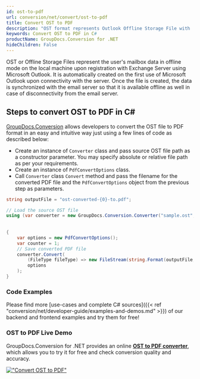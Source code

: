 ```yaml
---
id: ost-to-pdf
url: conversion/net/convert/ost-to-pdf
title: Convert OST to PDF
description: "OST format represents Outlook Offline Storage File with .ost extension. Learn how to convert OST to PDF file programmatically in C# language using GroupDocs.Conversion for .NET library."
keywords: Convert OST to PDF in C#
productName: GroupDocs.Conversion for .NET
hideChildren: False
---
```


OST or Offline Storage Files represent the user's mailbox data in offline mode on the local machine upon registration with Exchange Server using Microsoft Outlook. It is automatically created on the first use of Microsoft Outlook upon connectivity with the server. Once the file is created, the data is synchronized with the email server so that it is available offline as well in case of disconnectivity from the email server.

## Steps to convert OST to PDF in C#

[GroupDocs.Conversion](https://products.groupdocs.com/conversion/net) allows developers to convert the OST file to PDF format in an easy and intuitive way just using a few lines of code as described below:

* Create an instance of `Converter` class and pass source OST file path as a constructor parameter. You may specify absolute or relative file path as per your requirements. 
* Create an instance of `PdfConvertOptions` class.
* Call `Converter` class `Convert` method and pass the filename for the converted PDF file and the `PdfConvertOptions` object from the previous step as parameters.

```csharp
string outputFile = "ost-converted-{0}-to.pdf";

// Load the source OST file
using (var converter = new GroupDocs.Conversion.Converter("sample.ost", fileType => fileType == PersonalStorageFileType.Ost
                                                                                                    ? new PersonalStorageLoadOptions()
                                                                                                    : null))
{
    var options = new PdfConvertOptions();
	var counter = 1;
    // Save converted PDF file
    converter.Convert(
		(FileType fileType) => new FileStream(string.Format(outputFile, counter++), FileMode.Create),
        options
    );            
}
```

### Code Examples

Please find more [use-cases and complete C# sources]({{< ref "conversion/net/developer-guide/examples-and-demos.md" >}}) of our backend and frontend examples and try them for free!

### OST to PDF Live Demo

GroupDocs.Conversion for .NET provides an online [**OST to PDF converter**](https://products.groupdocs.app/conversion/ost-to-pdf), which allows you to try it for free and check conversion quality and accuracy.

[!["Convert OST to PDF"](conversion/net/images/convert-to-pdf/convert-ost-to-pdf.png)](https://products.groupdocs.app/conversion/ost-to-pdf)